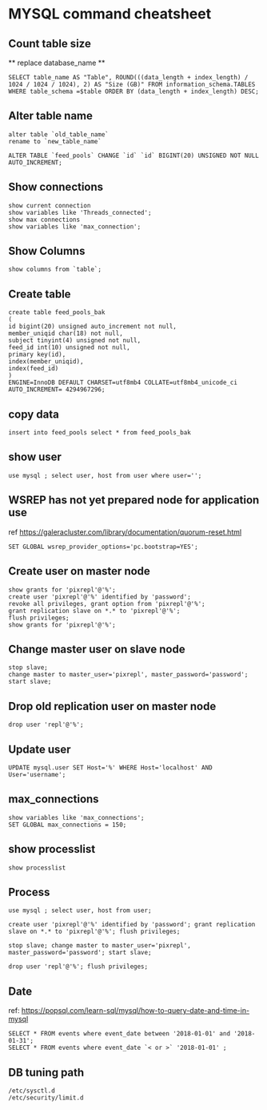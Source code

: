# MYSQL command cheatsheet

## Count table size
** replace database_name **
```shell
SELECT table_name AS "Table", ROUND(((data_length + index_length) / 1024 / 1024 / 1024), 2) AS "Size (GB)" FROM information_schema.TABLES WHERE table_schema =$table ORDER BY (data_length + index_length) DESC;
```

## Alter table name
```shell
alter table `old_table_name`
rename to `new_table_name`

ALTER TABLE `feed_pools` CHANGE `id` `id` BIGINT(20) UNSIGNED NOT NULL AUTO_INCREMENT;
```

## Show connections
```shell
show current connection
show variables like 'Threads_connected';
show max connections
show variables like 'max_connection';
```

## Show Columns
```shell
show columns from `table`;
```

## Create table
```shell
create table feed_pools_bak
(
id bigint(20) unsigned auto_increment not null, 
member_uniqid char(18) not null, 
subject tinyint(4) unsigned not null, 
feed_id int(10) unsigned not null, 
primary key(id), 
index(member_uniqid), 
index(feed_id)
) 
ENGINE=InnoDB DEFAULT CHARSET=utf8mb4 COLLATE=utf8mb4_unicode_ci 
AUTO_INCREMENT= 4294967296;
```

## copy data 
```shell
insert into feed_pools select * from feed_pools_bak
```

## show user
```shell
use mysql ; select user, host from user where user='';
```

## WSREP has not yet prepared node for application use
ref https://galeracluster.com/library/documentation/quorum-reset.html
```shell
SET GLOBAL wsrep_provider_options='pc.bootstrap=YES';
```


## Create user on master node
```shell
show grants for 'pixrepl'@'%';
create user 'pixrepl'@'%' identified by 'password';
revoke all privileges, grant option from 'pixrepl'@'%';
grant replication slave on *.* to 'pixrepl'@'%';
flush privileges;
show grants for 'pixrepl'@'%';
```
## Change master user on slave node
```shell
stop slave; 
change master to master_user='pixrepl', master_password='password';
start slave;
```
## Drop old replication user on master node
```shell
drop user 'repl'@'%'; 
```
## Update user
```shell
UPDATE mysql.user SET Host='%' WHERE Host='localhost' AND User='username';
```

## max_connections
```shell
show variables like 'max_connections';
SET GLOBAL max_connections = 150;
```

## show processlist
```shell
show processlist
```

## Process 
```shell
use mysql ; select user, host from user;

create user 'pixrepl'@'%' identified by 'password'; grant replication slave on *.* to 'pixrepl'@'%'; flush privileges;

stop slave; change master to master_user='pixrepl', master_password='password'; start slave;

drop user 'repl'@'%'; flush privileges;
```

## Date
ref: https://popsql.com/learn-sql/mysql/how-to-query-date-and-time-in-mysql
```shell
SELECT * FROM events where event_date between '2018-01-01' and '2018-01-31';
SELECT * FROM events where event_date `< or >` '2018-01-01' ;
```

## DB tuning path
```shell
/etc/sysctl.d
/etc/security/limit.d
```
